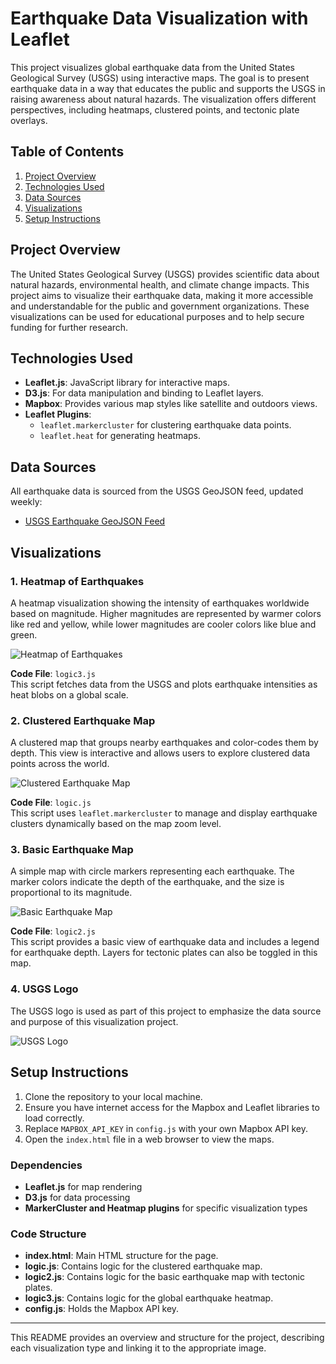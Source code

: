 # Earthquake Data Visualization with Leaflet

This project visualizes global earthquake data from the United States Geological Survey (USGS) using interactive maps. The goal is to present earthquake data in a way that educates the public and supports the USGS in raising awareness about natural hazards. The visualization offers different perspectives, including heatmaps, clustered points, and tectonic plate overlays.

## Table of Contents

1. [Project Overview](#project-overview)
2. [Technologies Used](#technologies-used)
3. [Data Sources](#data-sources)
4. [Visualizations](#visualizations)
5. [Setup Instructions](#setup-instructions)

## Project Overview

The United States Geological Survey (USGS) provides scientific data about natural hazards, environmental health, and climate change impacts. This project aims to visualize their earthquake data, making it more accessible and understandable for the public and government organizations. These visualizations can be used for educational purposes and to help secure funding for further research.

## Technologies Used

- **Leaflet.js**: JavaScript library for interactive maps.
- **D3.js**: For data manipulation and binding to Leaflet layers.
- **Mapbox**: Provides various map styles like satellite and outdoors views.
- **Leaflet Plugins**: 
  - `leaflet.markercluster` for clustering earthquake data points.
  - `leaflet.heat` for generating heatmaps.

## Data Sources

All earthquake data is sourced from the USGS GeoJSON feed, updated weekly:
- [USGS Earthquake GeoJSON Feed](https://earthquake.usgs.gov/earthquakes/feed/v1.0/summary/all_week.geojson)

## Visualizations

### 1. Heatmap of Earthquakes
A heatmap visualization showing the intensity of earthquakes worldwide based on magnitude. Higher magnitudes are represented by warmer colors like red and yellow, while lower magnitudes are cooler colors like blue and green.

![Heatmap of Earthquakes](./CHALLENGE%2015/Images/Heat.png)

**Code File**: `logic3.js`  
This script fetches data from the USGS and plots earthquake intensities as heat blobs on a global scale.

### 2. Clustered Earthquake Map
A clustered map that groups nearby earthquakes and color-codes them by depth. This view is interactive and allows users to explore clustered data points across the world.

![Clustered Earthquake Map](./CHALLENGE%2015/Images/5-Advanced.png)

**Code File**: `logic.js`  
This script uses `leaflet.markercluster` to manage and display earthquake clusters dynamically based on the map zoom level.

### 3. Basic Earthquake Map
A simple map with circle markers representing each earthquake. The marker colors indicate the depth of the earthquake, and the size is proportional to its magnitude.

![Basic Earthquake Map](./CHALLENGE%2015/Images/2-BasicMap.png)

**Code File**: `logic2.js`  
This script provides a basic view of earthquake data and includes a legend for earthquake depth. Layers for tectonic plates can also be toggled in this map.

### 4. USGS Logo
The USGS logo is used as part of this project to emphasize the data source and purpose of this visualization project.

![USGS Logo](./CHALLENGE%2015/Images/1-Logo.png)

## Setup Instructions

1. Clone the repository to your local machine.
2. Ensure you have internet access for the Mapbox and Leaflet libraries to load correctly.
3. Replace `MAPBOX_API_KEY` in `config.js` with your own Mapbox API key.
4. Open the `index.html` file in a web browser to view the maps.

### Dependencies

- **Leaflet.js** for map rendering
- **D3.js** for data processing
- **MarkerCluster and Heatmap plugins** for specific visualization types

### Code Structure

- **index.html**: Main HTML structure for the page.
- **logic.js**: Contains logic for the clustered earthquake map.
- **logic2.js**: Contains logic for the basic earthquake map with tectonic plates.
- **logic3.js**: Contains logic for the global earthquake heatmap.
- **config.js**: Holds the Mapbox API key.

---

This README provides an overview and structure for the project, describing each visualization type and linking it to the appropriate image.
